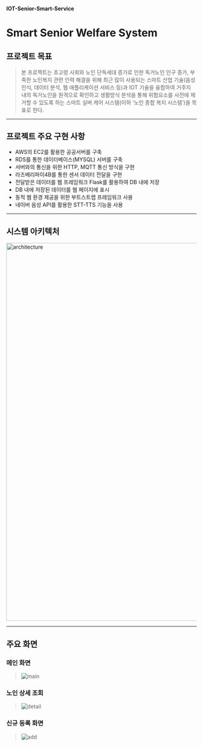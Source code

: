#### IOT-Senior-Smart-Service

# Smart Senior Welfare System

## 프로젝트 목표
> 본 프로젝트는 초고령 사회와 노인 단독세대 증가로 인한 독거노인 인구 증가, 부족한 노인복지 관련 인력 해결을 위해 최근 많이 사용되는 스마트 산업 기술(음성인식, 데이터 분석, 웹 애플리케이션 서비스 등)과 IOT 기술을 융합하여 거주지 내의 독거노인을 원격으로 확인하고 생활방식 분석을 통해 위험요소를 사전에 제거할 수 있도록 하는 스마트 실버 케어 시스템(이하 ‘노인 종합 복지 시스템’)을 목표로 한다.

---
## 프로젝트 주요 구현 사항
- AWS의 EC2를 활용한 공공서버를 구축
- RDS를 통한 데이터베이스(MYSQL) 서버를 구축
- 서버와의 통신을 위한 HTTP, MQTT 통신 방식을 구현
- 라즈베리파이4B를 통한 센서 데이터 전달을 구현
- 전달받은 데이터를 웹 프레임워크 Flask를 활용하여 DB 내에 저장
- DB 내에 저장된 데이터를 웹 페이지에 표시
- 동적 웹 환경 제공을 위한 부트스트랩 프레임워크 사용
- 네이버 음성 API를 활용한 STT-TTS 기능을 사용

--- 
## 시스템 아키텍처
<img width="1002" alt="architecture" src="https://user-images.githubusercontent.com/51225037/105514805-48af2180-5d17-11eb-88fe-691401106060.png">

---
## 주요 화면
### 메인 화면
> ![main](https://user-images.githubusercontent.com/51225037/105514820-4cdb3f00-5d17-11eb-848a-d43e7f95d0e8.png)

### 노인 상세 조회
> ![detail](https://user-images.githubusercontent.com/51225037/105514824-4d73d580-5d17-11eb-9ccd-06a1798d2ce6.png)

### 신규 등록 화면
> ![add](https://user-images.githubusercontent.com/51225037/105514827-4e0c6c00-5d17-11eb-995f-4cce28ace29d.png)
